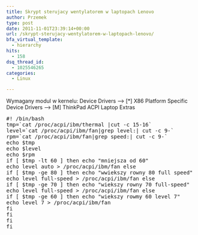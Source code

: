 ```yaml
---
title: Skrypt sterujacy wentylatorem w laptopach Lenovo
author: Przemek
type: post
date: 2011-11-01T23:39:14+00:00
url: /skrypt-sterujacy-wentylatorem-w-laptopach-lenovo/
bfa_virtual_template:
  - hierarchy
hits:
  - 158
dsq_thread_id:
  - 1025546265
categories:
  - Linux

---
```

<!--more--> Wymagany modul w kernelu: Device Drivers &#8212;> [*] X86 Platform Specific Device Drivers &#8212;> [M] ThinkPad ACPI Laptop Extras

<pre class="lang:default highlight:0 decode:true">#! /bin/bash
tmp=`cat /proc/acpi/ibm/thermal |cut -c 15-16`
level=`cat /proc/acpi/ibm/fan|grep level:| cut -c 9-`
rpm=`cat /proc/acpi/ibm/fan|grep speed:| cut -c 9-`
echo $tmp
echo $level
echo $rpm
if [ $tmp -lt 60 ] then echo "mniejsza od 60"
echo level auto &gt; /proc/acpi/ibm/fan else
if [ $tmp -ge 80 ] then echo "wwiekszy rowny 80 full speed"
echo level full-speed &gt; /proc/acpi/ibm/fan else
if [ $tmp -ge 70 ] then echo "wiekszy rowny 70 full-speed"
echo level full-speed &gt; /proc/acpi/ibm/fan else
if [ $tmp -ge 60 ] then echo "wiekszy rowmy 60 level 7"
echo level 7 &gt; /proc/acpi/ibm/fan
fi
fi
fi
fi</pre>